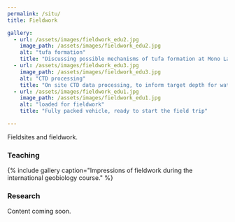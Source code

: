 ```yaml
---
permalink: /situ/
title: Fieldwork

gallery:
  - url: /assets/images/fieldwork_edu2.jpg
    image_path: /assets/images/fieldwork_edu2.jpg
    alt: "tufa formation"
    title: "Discussing possible mechanisms of tufa formation at Mono Lake, CA"
  - url: /assets/images/fieldwork_edu3.jpg
    image_path: /assets/images/fieldwork_edu3.jpg
    alt: "CTD processing"
    title: "On site CTD data processing, to inform target depth for water column sampling"
  - url: /assets/images/fieldwork_edu1.jpg
    image_path: /assets/images/fieldwork_edu1.jpg
    alt: "loaded for fieldwork"
    title: "Fully packed vehicle, ready to start the field trip"

---
```


Fieldsites and fieldwork.  

### Teaching

{% include gallery caption="Impressions of fieldwork during the international geobiology course." %}



### Research

Content coming soon.
